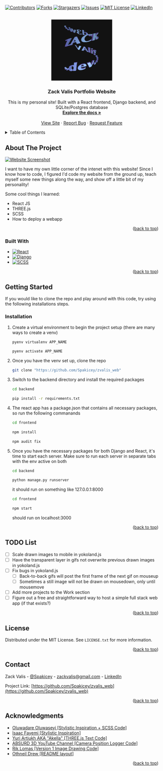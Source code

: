 <!-- Improved compatibility of back to top link: See: https://github.com/othneildrew/Best-README-Template/pull/73 -->
<a name="readme-top"></a>

[![Contributors][contributors-shield]][contributors-url]
[![Forks][forks-shield]][forks-url]
[![Stargazers][stars-shield]][stars-url]
[![Issues][issues-shield]][issues-url]
[![MIT License][license-shield]][license-url]
[![LinkedIn][linkedin-shield]][linkedin-url]

<!-- PROJECT LOGO -->
<br />
<div align="center">
  <a href="https://github.com/Spakicey/zvalis_web">
    <img src="images/zvalis_webdev.png" alt="Logo" width="200" height="200">
  </a>

<h3 align="center">Zack Valis Portfolio Website</h3>

  <p align="center">
    This is my personal site! Built with a React frontend, Django backend, and SQLite/Postgres database
    <br />
    <a href="https://github.com/Spakicey/zvalis_web"><strong>Explore the docs »</strong></a>
    <br />
    <br />
    <a href="WEB URL">View Site</a>
    ·
    <a href="https://github.com/Spakicey/zvalis_web/issues">Report Bug</a>
    ·
    <a href="https://github.com/Spakicey/zvalis_web/issues">Request Feature</a>
  </p>
</div>

<!-- TABLE OF CONTENTS -->
<details>
  <summary>Table of Contents</summary>
  <ol>
    <li>
      <a href="#about-the-project">About The Project</a>
      <ul>
        <li><a href="#built-with">Built With</a></li>
      </ul>
    </li>
    <li>
      <a href="#getting-started">Getting Started</a>
      <ul>
        <li><a href="#installation">Installation</a></li>
      </ul>
    </li>
    <li><a href="#todo-list">TODO List</a></li>
    <li><a href="#license">License</a></li>
    <li><a href="#contact">Contact</a></li>
    <li><a href="#acknowledgments">Acknowledgments</a></li>
  </ol>
</details>

<!-- ABOUT THE PROJECT -->
## About The Project

[![Website Screenshot][site-screenshot]](https://github.com/Spakicey/zvalis_web)

I want to have my own little corner of the intenet with this website! Since I know how to code, I figured I'd code my website from the ground up, teach myself some new things along the way, and show off a little bit of my personality!

Some cool things I learned:
* React JS
* THREE.js
* SCSS
* How to deploy a webapp

<p align="right">(<a href="#readme-top">back to top</a>)</p>

### Built With

* [![React][React.js]][React-url]
* [![Django][Django]][Django-url]
* [![SCSS][SCSS]][SCSS-url]

<p align="right">(<a href="#readme-top">back to top</a>)</p>

<!-- GETTING STARTED -->
## Getting Started

If you would like to clone the repo and play around with this code, try using the following installations steps.

### Installation

1. Create a virtual environment to begin the project setup (there are many ways to create a venv)
    ```sh
   pyenv virtualenv APP_NAME
   ```
    ```sh
   pyenv activate APP_NAME
   ```
2. Once you have the venv set up, clone the repo
    ```sh
    git clone "https://github.com/Spakicey/zvalis_web"
    ```
3. Switch to the backend directory and install the required packages
   ```sh
   cd backend
   ```
   ```sh
   pip install -r requirements.txt
   ```
4. The react app has a package.json that contains all necessary packages, so run the following commanands
   ```sh
   cd frontend
   ```
   ```sh
   npm install
   ```
   ```sh
   npm audit fix
   ```
5. Once you have the necessary packages for both Django and React, it's time to start each server.
   Make sure to run each server in separate tabs with the env active on both
   ```sh
   cd backend
   ```
   ```sh
   python manage.py runserver
   ```
   it should run on something like 127.0.0.1:8000
   ```sh
   cd frontend
   ```
   ```sh
   npm start
   ```
   should run on localhost:3000

<p align="right">(<a href="#readme-top">back to top</a>)</p>

<!-- ROADMAP -->
## TODO List

- [ ] Scale drawn images to mobile in yokoland.js
- [ ] Have the transparent layer in gifs not overwrite previous drawn images in yokoland.js
- [ ] Fix bugs in yokoland.js
    - [ ] Back-to-back gifs will post the first frame of the next gif on mouseup
    - [ ] Sometimes a still image will not be drawn on mousedown, only until mousemove
- [ ] Add more projects to the Work section
- [ ] Figure out a free and straightforward way to host a simple full stack web app (if that exists?)

<p align="right">(<a href="#readme-top">back to top</a>)</p>

<!-- LICENSE -->
## License

Distributed under the MIT License. See `LICENSE.txt` for more information.

<p align="right">(<a href="#readme-top">back to top</a>)</p>

<!-- CONTACT -->
## Contact

Zack Valis - [@Spakicey](https://instagram.com/spakicey) - zackvalis@gmail.com - [LinkedIn](https://linkedin.com/in/zvalis)

Project Link: [https://github.com/Spakicey/zvalis_web](https://github.com/Spakicey/zvalis_web)

<p align="right">(<a href="#readme-top">back to top</a>)</p>

<!-- ACKNOWLEDGMENTS -->
## Acknowledgments

* [Oluwadare Oluwaseyi [Stylistic Inspiration + SCSS Code]](https://www.seyi.dev/)
* [Isaac Fayemi [Stylistic Inspiration]](https://www.fayemi.design/)
* [Yuri Artiukh AKA "Akella" [THREE.js Text Code]](https://www.github.com/akella)
* [ABSURD 3D YouTube Channel [Camera Position Logger Code]](https://youtu.be/1Hg6gQs4RDQ?si=HN8MF0tKU9uMr9jJ)
* [Rik Lomas [Version 1 Image Drawing Code]](https://library.superhi.com/posts/making-a-clickable-digital-collage-with-javascript)
* [Othneil Drew [README layout]](https://github.com/othneildrew)

<p align="right">(<a href="#readme-top">back to top</a>)</p>

<!-- MARKDOWN LINKS & IMAGES -->
<!-- https://www.markdownguide.org/basic-syntax/#reference-style-links -->
[contributors-shield]: https://img.shields.io/github/contributors/Spakicey/zvalis_web.svg?style=for-the-badge
[contributors-url]: https://github.com/Spakicey/zvalis_web/graphs/contributors
[forks-shield]: https://img.shields.io/github/forks/Spakicey/zvalis_web.svg?style=for-the-badge
[forks-url]: https://github.com/Spakicey/zvalis_web/network/members
[stars-shield]: https://img.shields.io/github/stars/Spakicey/zvalis_web.svg?style=for-the-badge
[stars-url]: https://github.com/Spakicey/zvalis_web/stargazers
[issues-shield]: https://img.shields.io/github/issues/Spakicey/zvalis_web.svg?style=for-the-badge
[issues-url]: https://github.com/Spakicey/zvalis_web/issues
[license-shield]: https://img.shields.io/github/license/Spakicey/zvalis_web.svg?style=for-the-badge
[license-url]: https://github.com/Spakicey/zvalis_web/blob/master/LICENSE.txt
[linkedin-shield]: https://img.shields.io/badge/-LinkedIn-black.svg?style=for-the-badge&logo=linkedin&colorB=555
[linkedin-url]: https://linkedin.com/in/zvalis
[site-screenshot]: images/site-screenshot.png
[React.js]: https://forthebadge.com/images/badges/made-with-javascript.svg
[React-url]: https://reactjs.org/
[Django]: https://forthebadge.com/images/badges/made-with-python.svg
[Django-url]: https://djangoproject.com
[SCSS]: https://forthebadge.com/images/badges/uses-css.svg
[SCSS-url]: https://sass-lang.com/
